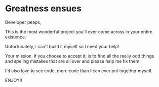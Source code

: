 # Greatness ensues

Developer peeps,

This is the most wonderful project you'll ever come across in your entire existence.

Unfortunately, I can't build it myself so I need your help!

Your mission, if you choose to accept it, is to find all the really odd things and spellng mistakes that are all over and please halp me fix them.

I'd also love to see code, more code than I can ever put together myself.
 
ENJOY!!
